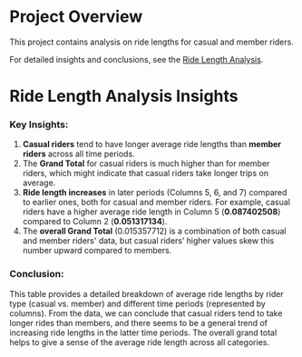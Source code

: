 # Project Overview

This project contains analysis on ride lengths for casual and member riders.

For detailed insights and conclusions, see the [Ride Length Analysis](ride_analysis_in_2020.md).

# Ride Length Analysis Insights

### Key Insights:
1. **Casual riders** tend to have longer average ride lengths than **member riders** across all time periods.
2. The **Grand Total** for casual riders is much higher than for member riders, which might indicate that casual riders take longer trips on average.
3. **Ride length increases** in later periods (Columns 5, 6, and 7) compared to earlier ones, both for casual and member riders. For example, casual riders have a higher average ride length in Column 5 (**0.087402508**) compared to Column 2 (**0.051317134**).
4. The **overall Grand Total** (0.015357712) is a combination of both casual and member riders' data, but casual riders’ higher values skew this number upward compared to members.

### Conclusion:
This table provides a detailed breakdown of average ride lengths by rider type (casual vs. member) and different time periods (represented by columns). From the data, we can conclude that casual riders tend to take longer rides than members, and there seems to be a general trend of increasing ride lengths in the latter time periods. The overall grand total helps to give a sense of the average ride length across all categories.
